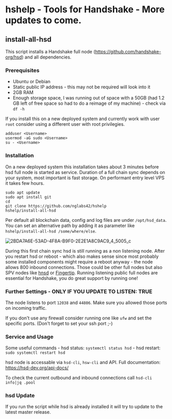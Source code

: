 # hshelp - Tools for Handshake - More updates to come.

## install-all-hsd

This script installs a Handshake full node (https://github.com/handshake-org/hsd) and all dependencies.

### Prerequisites
* Ubuntu or Debian
* Static public IP address - this may not be required will look into it
* 2GB RAM
* Enough storage space, I was running out of space with a 50GB (had 1.2 GB left of free space so had to do a reimage of my machine)  - check via ```df -h```

If you install this on a new deployed system and currently work with user ```root``` consider using a different user with root privilegies.

```
adduser <Username>
usermod -aG sudo <Username>
su - <Username>
````

### Installation
On a new deployed system this installation takes about 3 minutes before hsd full node is started as service.
Duration of a full chain sync depends on your system, most important is fast storage. On performant entry level VPS it takes few hours.
```
sudo apt update
sudo apt install git
cd
git clone https://github.com/nglabs42/hshelp
hshelp/install-all-hsd
```

Per default all blockchain data, config and log files are under ```/opt/hsd_data```. You can set an alternative path by adding it as parameter like ```hshelp/install-all-hsd /some/where/else```.

![2BDA7A6E-53AD-4F8A-B9F0-2E2E1A8C9AC9_4_5005_c](https://user-images.githubusercontent.com/46194732/153889206-d0c6f38f-9829-4d83-a462-052e02cdd40a.jpeg)


During this first chain sync hsd is still running as a non listening node. After you restart hsd or reboot - which also makes sense since most probably some installed components might require a reboot anyway - the node allows 800 inbound connections. Those could be other full nodes but also SPV nodes like [hnsd](https://github.com/handshake-org/hnsd) or [Fingertip](https://github.com/imperviousinc/fingertip). Running listening public full nodes are essential for Handshake, you do great support by running one!

### Further Settings - ONLY IF YOU UPDATE TO LISTEN: TRUE

The node listens to port ```12038``` and ```44806```. Make sure you allowed those ports on incoming traffic.

If you don't use any firewall consider running one like ```ufw``` and set the specific ports. (Don't forget to set your ssh port ;-)

### Service and Usage
Some useful commands - hsd status: ```systemctl status hsd``` - hsd restart: ```sudo systemctl restart hsd```

hsd node is accessable via ```hsd-cli```, ```hsw-cli``` and API.
Full documentation: https://hsd-dev.org/api-docs/

To check the current outbound and inbound connections call ```hsd-cli info|jq .pool```

### hsd Update

If you run the script while hsd is already installed it will try to update to the latest master release.

